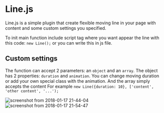 Line.js
=========================
Line.js is a simple plugin that create flexible moving line in your page with content and some custom settings you specified.

To init main function include script tag where you want appear the line with this code: ``` new Line(); ``` or you can write this in js file. 

## Custom settings
The function can accept 2 parameters: an ``` object ``` and an ``` array ```. The object has 2 properties: ``` duration ``` and ``` animation ```. You can change moving duration or add your own special class with the animation. And the array simply accepts the content
For example ``` new Line({duration: 10}, ['content', 'other content', '...'); ```

![screenshot from 2018-01-17 21-44-04](https://user-images.githubusercontent.com/26124867/35063796-d5ab0b90-fbd0-11e7-8d97-dc4ea5ae22dc.png)
![screenshot from 2018-01-17 21-54-47](https://user-images.githubusercontent.com/26124867/35063895-1505df0e-fbd1-11e7-8d12-25c3840c995f.png)
